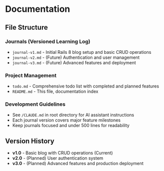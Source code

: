 # Documentation

## File Structure

### Journals (Versioned Learning Log)
- `journal-v1.md` - Initial Rails 8 blog setup and basic CRUD operations
- `journal-v2.md` - (Future) Authentication and user management
- `journal-v3.md` - (Future) Advanced features and deployment

### Project Management
- `todo.md` - Comprehensive todo list with completed and planned features
- `README.md` - This file, documentation index

### Development Guidelines
- See `/CLAUDE.md` in root directory for AI assistant instructions
- Each journal version covers major feature milestones
- Keep journals focused and under 500 lines for readability

## Version History
- **v1.0** - Basic blog with CRUD operations (Current)
- **v2.0** - (Planned) User authentication system
- **v3.0** - (Planned) Advanced features and production deployment